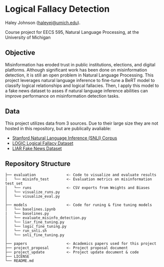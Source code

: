# Logical Fallacy Detection

Haley Johnson (haleyej@umich.edu). 

Course project for EECS 595, Natural Language Processing, at the University of Michigan

## Objective
Misinformation has eroded trust in public institutions, elections, and digital platforms. Although significant work has been done on misinformation detection, it is still an open problem in Natural Language Processing. This project leverages natural language inference to fine-tune a BeRT model to classify logical relationships and logical fallacies. Then, I apply this model to a fake news dataset to asses if natural language inference abilities can improve performance on misinformation detection tasks. 

## Data
This project utilizes data from 3 sources. Due to their large size they are not hosted in this repository, but are publically avaliable:

* [Stanford Natural Language Inference (SNLI) Corpus](https://nlp.stanford.edu/projects/snli/)
* [LOGIC Logical Fallacy Dataset](https://arxiv.org/abs/2202.13758)
* [LIAR Fake News Dataset](https://aclanthology.org/P17-2067/)


## Repository Structure 
```
├── evaluation              <- Code to visualize and evaluate results
|   └── misinfo_test        <- Evaluation metrics on misinformation test set 
│   └── runs                <- CSV exports from Weights and Biases  
│   └── visualize_runs.py 
│   └── visualize_eval.py 
│
├── models                  <- Code for runing & fine tuning models
│   └── baselines.ipynb  
|   └── baselines.py    
│   └── evaluate_misinfo_detection.py 
│   └── liar_fine_tuning.py 
│   └── logic_fine_tuning.py 
│   └── run_snli.sh
│   └── snli_fine_tuning.py 
│
├── papers                  <- Academics papers used for this project
├── project_proposal        <- Project proposal document
├── project_update          <- Project update document & code
├── LICENSE
└── README.md
```